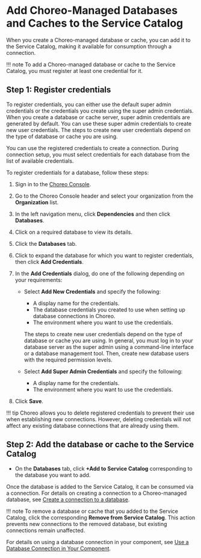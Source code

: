 # Add Choreo-Managed Databases and Caches to the Service Catalog

When you create a Choreo-managed database or cache, you can add it to the Service Catalog, making it available for consumption through a connection.

!!! note 
     To add a Choreo-managed database or cache to the Service Catalog, you must register at least one credential for it.

## Step 1: Register credentials

To register credentials, you can either use the default super admin credentials or the credentials you create using the super admin credentials. When you create a database or cache server, super admin credentials are generated by default. You can use these super admin credentials to create new user credentials. The steps to create new user credentials depend on the type of database or cache you are using.

You can use the registered credentials to create a connection. During connection setup, you must select credentials for each database from the list of available credentials.

To register credentials for a database, follow these steps:

1. Sign in to the [Choreo Console](https://console.choreo.dev/).
2. Go to the Choreo Console header and select your organization from the **Organization** list.
3. In the left navigation menu, click **Dependencies** and then click **Databases**.
4. Click on a required database to view its details.
5. Click the **Databases** tab.
6. Click to expand the database for which you want to register credentials, then click **Add Credentials**.
7. In the **Add Credentials** dialog, do one of the following depending on your requirements:

    - Select **Add New Credentials** and specify the following:
         - A display name for the credentials.
         - The database credentials you created to use when setting up database connections in Choreo. 
         - The environment where you want to use the credentials. 
         
         The steps to create new user credentials depend on the type of database or cache you are using. In general, you must log in to your database server as the super admin using a command-line interface or a database management tool. Then, create new database users with the required permission levels.

    - Select **Add Super Admin Credentials** and specify the following:
         - A display name for the credentials. 
         - The environment where you want to use the credentials.

8. Click **Save**.

!!! tip 
     Choreo allows you to delete registered credentials to prevent their use when establishing new connections. However, deleting credentials will not affect any existing database connections that are already using them.

## Step 2: Add the database or cache to the Service Catalog

- On the **Databases** tab, click **+Add to Service Catalog** corresponding to the database you want to add. 

Once the database is added to the Service Catalog, it can be consumed via a connection. For details on creating a connection to a Choreo-managed database, see [Create a connection to a database](../develop-components/sharing-and-reusing/create-a-connection.md).

!!! note 
     To remove a database or cache that you added to the Service Catalog, click the corresponding **Remove from Service Catalog**. This action prevents new connections to the removed database, but existing connections remain unaffected.

For details on using a database connection in your component, see [Use a Database Connection in Your Component](../develop-components/sharing-and-reusing/use-a-database-connection-in-your-component.md).
